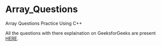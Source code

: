 # Array_Questions
Array Questions Practice Using C++

All the questions with there explaination on GeeksforGeeks are present [HERE](https://drive.google.com/file/d/1yUI-nf8_MWndJmNAgp9jPdH9JT-6nloB/view?usp=sharing).
